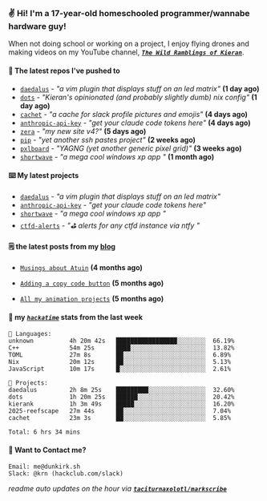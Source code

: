 ### ✌️ Hi! I'm a 17-year-old homeschooled programmer/wannabe hardware guy!

When not doing school or working on a project, I enjoy flying drones and making videos on my YouTube channel, [**_`The Wild Ramblings of Kieran`_**](https://youtube.com/@kieran.rambles).

#### 👷 The latest repos I've pushed to

- [`daedalus`](https://github.com/taciturnaxolotl/daedalus) - _"a vim plugin that displays stuff on an led matrix"_ **(1 day ago)**
- [`dots`](https://github.com/taciturnaxolotl/dots) - _"Kieran's opinionated (and probably slightly dumb) nix config"_ **(1 day ago)**
- [`cachet`](https://github.com/taciturnaxolotl/cachet) - _"a cache for slack profile pictures and emojis"_ **(4 days ago)**
- [`anthropic-api-key`](https://github.com/taciturnaxolotl/anthropic-api-key) - _"get your claude code tokens here"_ **(4 days ago)**
- [`zera`](https://github.com/taciturnaxolotl/zera) - _"my new site v4?"_ **(5 days ago)**
- [`pip`](https://github.com/taciturnaxolotl/pip) - _"yet another ssh pastes project"_ **(2 weeks ago)**
- [`pxlboard`](https://github.com/taciturnaxolotl/pxlboard) - _"YAGNG (yet another generic pixel grid)"_ **(3 weeks ago)**
- [`shortwave`](https://github.com/taciturnaxolotl/shortwave) - _"a mega cool windows xp app "_ **(1 month ago)**

#### ⌨️ My latest projects

- [`daedalus`](https://github.com/taciturnaxolotl/daedalus) - _"a vim plugin that displays stuff on an led matrix"_
- [`anthropic-api-key`](https://github.com/taciturnaxolotl/anthropic-api-key) - _"get your claude code tokens here"_
- [`shortwave`](https://github.com/taciturnaxolotl/shortwave) - _"a mega cool windows xp app "_
- [`ctfd-alerts`](https://github.com/taciturnaxolotl/ctfd-alerts) - _"⛳ alerts for any ctfd instance via ntfy "_

#### 🗒️ the latest posts from my [blog](https://dunkirk.sh)

- [`Musings about Atuin`](https://dunkirk.sh/blog/atuin/) **(4 months ago)**

- [`Adding a copy code button`](https://dunkirk.sh/blog/adding-a-copy-button/) **(5 months ago)**

- [`All my animation projects`](https://dunkirk.sh/blog/my-animations/) **(5 months ago)**



#### 📡 my [_`hackatime`_](https://waka.hackclub.com) stats from the last week

```text
💾 Languages:
unknown          4h 20m 42s   █████████████████░░░░░░░░  66.19%
C++              54m 25s      ████░░░░░░░░░░░░░░░░░░░░░  13.82%
TOML             27m 8s       ██░░░░░░░░░░░░░░░░░░░░░░░  6.89%
Nix              20m 12s      ██░░░░░░░░░░░░░░░░░░░░░░░  5.13%
JavaScript       10m 17s      █░░░░░░░░░░░░░░░░░░░░░░░░  2.61%

💼 Projects:
daedalus         2h 8m 25s    █████████░░░░░░░░░░░░░░░░  32.60%
dots             1h 20m 25s   ██████░░░░░░░░░░░░░░░░░░░  20.42%
kierank          1h 3m 49s    █████░░░░░░░░░░░░░░░░░░░░  16.20%
2025-reefscape   27m 44s      ██░░░░░░░░░░░░░░░░░░░░░░░  7.04%
cachet           23m 3s       ██░░░░░░░░░░░░░░░░░░░░░░░  5.85%

Total: 6 hrs 34 mins
```

#### 📮 Want to Contact me?

```text
Email: me@dunkirk.sh
Slack: @krn (hackclub.com/slack)
```

_readme auto updates on the hour via [**`taciturnaxolotl/markscribe`**](https://github.com/taciturnaxolotl/markscribe)_
